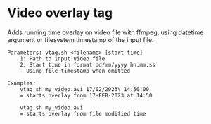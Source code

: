 # Video overlay tag
Adds running time overlay on video file with ffmpeg, using datetime argument or filesystem timestamp of the input file.
```
Parameters: vtag.sh <filename> [start time]
    1: Path to input video file
    2: Start time in format dd/mm/yyyy hh:mm:ss
    - Using file timestamp when omitted

Examples:
    vtag.sh my_video.avi 17/02/2023\ 14:50:00
    = starts overlay from 17-FEB-2023 at 14:50

    vtag.sh my_video.avi
    = starts overlay from file modified time
```
